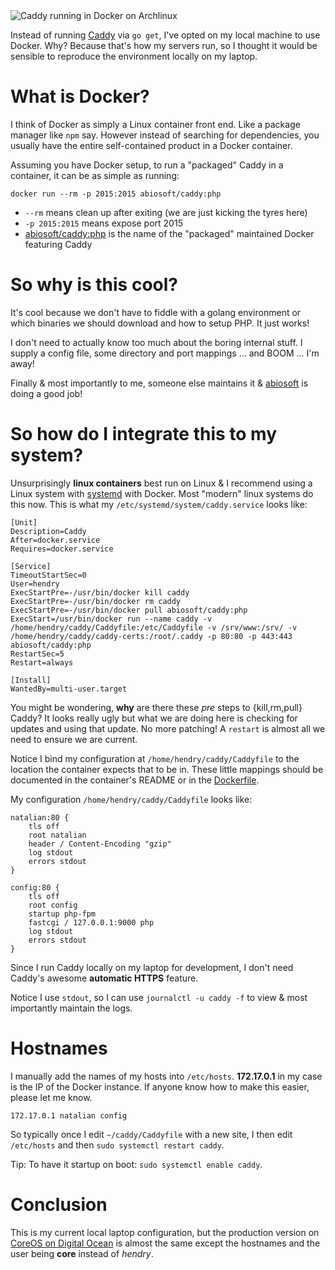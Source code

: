 <img src=http://s.natalian.org/2016-05-09/local-caddy.png alt="Caddy running in Docker on Archlinux">

Instead of running [Caddy](https://caddyserver.com/) via `go get`, I've opted
on my local machine to use Docker. Why? Because that's how my servers run, so I
thought it would be sensible to reproduce the environment locally on my laptop.

# What is Docker?

I think of Docker as simply a Linux container front end. Like a package manager
like `npm` say. However instead of searching for dependencies, you usually have
the entire self-contained product in a Docker container.

Assuming you have Docker setup, to run a "packaged" Caddy in a container, it can be as simple as running:

	docker run --rm -p 2015:2015 abiosoft/caddy:php

* `--rm` means clean up after exiting (we are just kicking the tyres here)
* `-p 2015:2015` means expose port 2015
* [abiosoft/caddy:php](https://github.com/abiosoft/caddy-docker/) is the name of the "packaged" maintained Docker featuring Caddy

# So why is this cool?

It's cool because we don't have to fiddle with a golang environment or which
binaries we should download and how to setup PHP. It just works!

I don't need to actually know too much about the boring internal stuff. I
supply a config file, some directory and port mappings ... and BOOM ... I'm
away!

Finally & most importantly to me, someone else maintains it &
[abiosoft](https://twitter.com/abiosoft) is doing a good job!

# So how do I integrate this to my system?

Unsurprisingly **linux containers** best run on Linux & I recommend using a
Linux system with [systemd](https://en.wikipedia.org/wiki/Systemd) with Docker.
Most "modern" linux systems do this now. This is what my
`/etc/systemd/system/caddy.service` looks like:

	[Unit]
	Description=Caddy
	After=docker.service
	Requires=docker.service

	[Service]
	TimeoutStartSec=0
	User=hendry
	ExecStartPre=-/usr/bin/docker kill caddy
	ExecStartPre=-/usr/bin/docker rm caddy
	ExecStartPre=-/usr/bin/docker pull abiosoft/caddy:php
	ExecStart=/usr/bin/docker run --name caddy -v /home/hendry/caddy/Caddyfile:/etc/Caddyfile -v /srv/www:/srv/ -v /home/hendry/caddy/caddy-certs:/root/.caddy -p 80:80 -p 443:443 abiosoft/caddy:php
	RestartSec=5
	Restart=always

	[Install]
	WantedBy=multi-user.target

You might be wondering, **why** are there these _pre_ steps to {kill,rm,pull}
Caddy?  It looks really ugly but what we are doing here is checking for updates
and using that update. No more patching! A `restart` is almost all we need to
ensure we are current.

Notice I bind my configuration at `/home/hendry/caddy/Caddyfile` to the
location the container expects that to be in. These little mappings should be
documented in the container's README or in the
[Dockerfile](https://github.com/abiosoft/caddy-docker/blob/master/Dockerfile).

My configuration `/home/hendry/caddy/Caddyfile` looks like:

	natalian:80 {
		tls off
		root natalian
		header / Content-Encoding "gzip"
		log stdout
		errors stdout
	}

	config:80 {
		tls off
		root config
		startup php-fpm
		fastcgi / 127.0.0.1:9000 php
		log stdout
		errors stdout
	}

Since I run Caddy locally on my laptop for development, I don't need Caddy's
awesome **automatic HTTPS** feature.

Notice I use `stdout`, so I can use `journalctl -u caddy -f` to view & most
importantly maintain the logs.

# Hostnames

I manually add the names of my hosts into `/etc/hosts`. **172.17.0.1** in my
case is the IP of the Docker instance. If anyone know how to make this easier,
please let me know.

	172.17.0.1 natalian config

So typically once I edit `~/caddy/Caddyfile` with a new site, I then edit `/etc/hosts` and then `sudo systemctl restart caddy`.

Tip: To have it startup on boot: `sudo systemctl enable caddy`.

# Conclusion

This is my current local laptop configuration, but the production version on
[CoreOS on Digital Ocean](https://m.do.co/c/37b3b1850b32) is almost the same
except the hostnames and the user being **core** instead of _hendry_.
